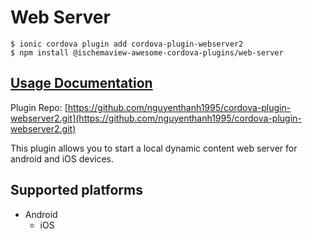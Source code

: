 # Web Server

```
$ ionic cordova plugin add cordova-plugin-webserver2
$ npm install @ischemaview-awesome-cordova-plugins/web-server
```

## [Usage Documentation](https://danielsogl.gitbook.io/awesome-cordova-plugins/plugins/web-server/)

Plugin Repo: [https://github.com/nguyenthanh1995/cordova-plugin-webserver2.git](https://github.com/nguyenthanh1995/cordova-plugin-webserver2.git)

This plugin allows you to start a local dynamic content web server for android and iOS devices.

## Supported platforms

- Android
  - iOS
  


